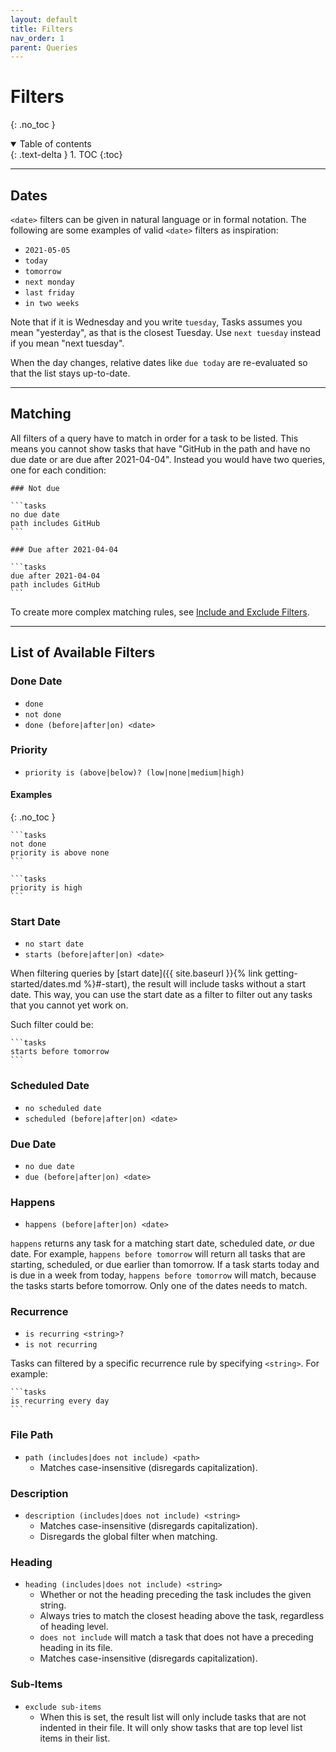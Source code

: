 ```yaml
---
layout: default
title: Filters
nav_order: 1
parent: Queries
---
```


# Filters

{: .no_toc }

<details open markdown="block">
  <summary>
    Table of contents
  </summary>
  {: .text-delta }
1. TOC
{:toc}
</details>

---

## Dates

`<date>` filters can be given in natural language or in formal notation.
The following are some examples of valid `<date>` filters as inspiration:

-   `2021-05-05`
-   `today`
-   `tomorrow`
-   `next monday`
-   `last friday`
-   `in two weeks`

Note that if it is Wednesday and you write `tuesday`, Tasks assumes you mean "yesterday", as that is the closest Tuesday.
Use `next tuesday` instead if you mean "next tuesday".

When the day changes, relative dates like `due today` are re-evaluated so that the list stays up-to-date.

---

## Matching

All filters of a query have to match in order for a task to be listed.
This means you cannot show tasks that have "GitHub in the path and have no due date or are due after 2021-04-04".
Instead you would have two queries, one for each condition:

    ### Not due

    ```tasks
    no due date
    path includes GitHub
    ```

    ### Due after 2021-04-04

    ```tasks
    due after 2021-04-04
    path includes GitHub
    ```

To create more complex matching rules, see [Include and Exclude Filters](../advanced/include-exclude.md).

---

## List of Available Filters

### Done Date

-   `done`
-   `not done`
-   `done (before|after|on) <date>`

### Priority

-   `priority is (above|below)? (low|none|medium|high)`

#### Examples

{: .no_toc }

    ```tasks
    not done
    priority is above none
    ```

    ```tasks
    priority is high
    ```

### Start Date

-   `no start date`
-   `starts (before|after|on) <date>`

When filtering queries by [start date]({{ site.baseurl }}{% link getting-started/dates.md %}#-start),
the result will include tasks without a start date.
This way, you can use the start date as a filter to filter out any tasks that you cannot yet work on.

Such filter could be:

    ```tasks
    starts before tomorrow
    ```

### Scheduled Date

-   `no scheduled date`
-   `scheduled (before|after|on) <date>`

### Due Date

-   `no due date`
-   `due (before|after|on) <date>`

### Happens

-   `happens (before|after|on) <date>`

`happens` returns any task for a matching start date, scheduled date, _or_ due date.
For example, `happens before tomorrow` will return all tasks that are starting, scheduled, or due earlier than tomorrow.
If a task starts today and is due in a week from today, `happens before tomorrow` will match,
because the tasks starts before tomorrow. Only one of the dates needs to match.

### Recurrence

- `is recurring <string>?`
- `is not recurring`

Tasks can filtered by a specific recurrence rule by specifying `<string>`. For example:

    ```tasks
    is recurring every day
    ```

### File Path

-   `path (includes|does not include) <path>`
    -   Matches case-insensitive (disregards capitalization).

### Description

-   `description (includes|does not include) <string>`
    -   Matches case-insensitive (disregards capitalization).
    -   Disregards the global filter when matching.

### Heading

-   `heading (includes|does not include) <string>`
    -   Whether or not the heading preceding the task includes the given string.
    -   Always tries to match the closest heading above the task, regardless of heading level.
    -   `does not include` will match a task that does not have a preceding heading in its file.
    -   Matches case-insensitive (disregards capitalization).

### Sub-Items

-   `exclude sub-items`
    -   When this is set, the result list will only include tasks that are not indented in their file. It will only show tasks that are top level list items in their list.
